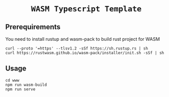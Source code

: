 <div align="center">
  <h1><code>WASM Typescript Template</code></h1>
</div>

## Prerequirements

You need to install rustup and wasm-pack to build rust project for WASM

```
curl --proto '=https' --tlsv1.2 -sSf https://sh.rustup.rs | sh
curl https://rustwasm.github.io/wasm-pack/installer/init.sh -sSf | sh
```

## Usage

```
cd www
npm run wasm-build
npm run serve
```
